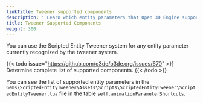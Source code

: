 ```yaml
---
linkTitle: Tweener supported components
description: ' Learn which entity parameters that Open 3D Engine supports in the Scripted Entity Tweener system. '
title: Tweener Supported Components
weight: 300
---
```


You can use the Scripted Entity Tweener system for any entity parameter currently recognized by the tweener system.

{{< todo issue="https://github.com/o3de/o3de.org/issues/670" >}}
Determine complete list of supported components.
{{< /todo >}}

You can see the list of supported entity parameters in the `Gems\ScriptedEntityTweener\Assets\Scripts\ScriptedEntityTweener\ScriptedEntityTweener.lua` file in the table `self.animationParameterShortcuts`.

